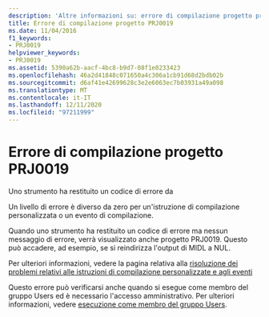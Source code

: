 ```yaml
---
description: 'Altre informazioni su: errore di compilazione progetto progetto PRJ0019'
title: Errore di compilazione progetto PRJ0019
ms.date: 11/04/2016
f1_keywords:
- PRJ0019
helpviewer_keywords:
- PRJ0019
ms.assetid: 5390a62b-aacf-4bc8-b9d7-08f1e0233423
ms.openlocfilehash: 46a2d41848c071650a4c306a1cb91d68d2bdb02b
ms.sourcegitcommit: d6af41e42699628c3e2e6063ec7b03931a49a098
ms.translationtype: MT
ms.contentlocale: it-IT
ms.lasthandoff: 12/11/2020
ms.locfileid: "97211999"
---
```

# <a name="project-build-error-prj0019"></a>Errore di compilazione progetto PRJ0019

Uno strumento ha restituito un codice di errore da

Un livello di errore è diverso da zero per un'istruzione di compilazione personalizzata o un evento di compilazione.

Quando uno strumento ha restituito un codice di errore ma nessun messaggio di errore, verrà visualizzato anche progetto PRJ0019. Questo può accadere, ad esempio, se si reindirizza l'output di MIDL a NUL.

Per ulteriori informazioni, vedere la pagina relativa alla [risoluzione dei problemi relativi alle istruzioni di compilazione personalizzate e agli eventi](../../build/troubleshooting-build-customizations.md)

Questo errore può verificarsi anche quando si esegue come membro del gruppo Users ed è necessario l'accesso amministrativo. Per ulteriori informazioni, vedere [esecuzione come membro del gruppo Users](../../security/running-as-a-member-of-the-users-group.md).
